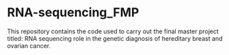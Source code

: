 # RNA-sequencing_FMP
This repository contains the code used to carry out the final master project titled: RNA sequencing role in the genetic diagnosis of hereditary breast and ovarian cancer.
